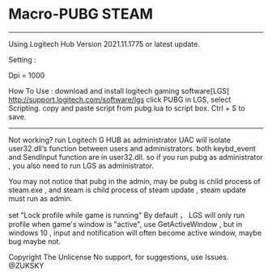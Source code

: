 # Macro-PUBG STEAM

***********************************************************************

Using Logitech Hub Version 2021.11.1775 or latest update.

Setting :

Dpi = 1000

How To Use :
download and install logitech gaming software[LGS]
http://support.logitech.com/software/lgs
click PUBG in LGS, select Scripting. 
copy and paste script from pubg.lua to script box.
Ctrl + S to save.

***********************************************************************

Not working?
run Logitech G HUB as administrator
UAC will isolate user32.dll‘s function between users and administrators. both keybd_event and SendInput function are in user32.dll. so if you run pubg as administrator , you also need to run LGS as administrator.

You may not notice that pubg in the admin, may be pubg is child process of steam.exe , and steam is child process of steam update , steam update must run as admin.

set "Lock profile while game is running"
By default ， LGS will only run profile when game's window is "active", use GetActiveWindow , but in windows 10 , input and notification will often become active window, maybe bug maybe not.

Copyright
The Unlicense
No support, for suggestions, use Issues.
@ZUKSKY
